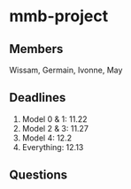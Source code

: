 # mmb-project

## Members
Wissam, Germain, Ivonne, May

## Deadlines
1. Model 0 & 1: 11.22
2. Model 2 & 3: 11.27
3. Model 4: 12.2
4. Everything: 12.13

## Questions